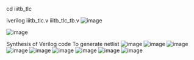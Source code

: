 cd iiitb_tlc

iverilog iiitb_tlc.v iiitb_tlc_tb.v
![image](https://github.com/chethanrao255/chethan/assets/160584527/bafc3e2a-27be-4132-84b9-b7edc67822ff)

![image](https://github.com/chethanrao255/chethan/assets/160584527/9cdb87fb-f9b3-4a60-9e03-1789f73a59f6)

Synthesis of Verilog code To generate netlist
![image](https://github.com/chethanrao255/chethan/assets/160584527/4788947b-2a9d-494e-8563-ad115f2829b8)
![image](https://github.com/chethanrao255/chethan/assets/160584527/7ba1ebae-b0eb-45f4-925c-f8e75423cd79)
![image](https://github.com/chethanrao255/chethan/assets/160584527/95715fac-5139-4ac1-a904-3e57a55c2854)
![image](https://github.com/chethanrao255/chethan/assets/160584527/0af3a61a-36d1-4fd8-be8d-08790909e585)
![image](https://github.com/chethanrao255/chethan/assets/160584527/c1c1474d-1951-44c2-ad14-8f8f5d49d9a7)
![image](https://github.com/chethanrao255/chethan/assets/160584527/68ad432b-e914-4a55-baf3-bd6aecb74643)
![image](https://github.com/chethanrao255/chethan/assets/160584527/58cc83ae-dabf-4696-95c5-2c889135f4ae)
![image](https://github.com/chethanrao255/chethan/assets/160584527/fb13b2ad-5378-451c-ad14-08dbcd201d32)
![image](https://github.com/chethanrao255/chethan/assets/160584527/26fcaba2-afe3-46bc-ac02-8179e29faf1a)


